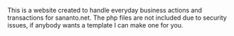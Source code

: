 This is a website created to handle everyday business actions and transactions for sananto.net. The php files are not included due to security issues, if anybody wants a template I can make one for you.
